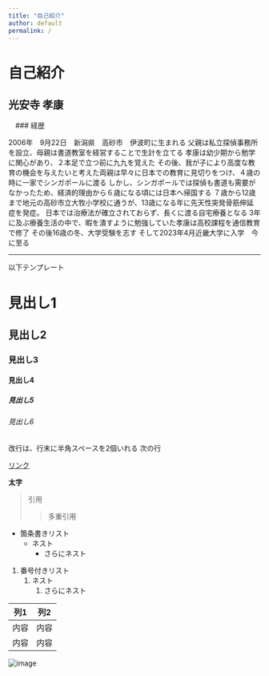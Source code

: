 ```yaml
---
title: "自己紹介"
author: default
permalink: /
---
```

# 自己紹介

## 光安寺 孝康

　### 経歴
 
2006年　9月22日　新潟県　高砂市　伊波町に生まれる
父親は私立探偵事務所を設立、母親は書道教室を経営することで生計を立てる
孝康は幼少期から勉学に関心があり、２本足で立つ前に九九を覚えた
その後、我が子により高度な教育の機会を与えたいと考えた両親は早々に日本での教育に見切りをつけ、４歳の時に一家でシンガポールに渡る
しかし、シンガポールでは探偵も書道も需要がなかったため、経済的理由から６歳になる頃には日本へ帰国する
７歳から12歳まで地元の高砂市立大牧小学校に通うが、13歳になる年に先天性突発骨筋伸延症を発症。
日本では治療法が確立されておらず、長くに渡る自宅療養となる
3年に及ぶ療養生活の中で、暇を潰すように勉強していた孝康は高校課程を通信教育で修了
その後16歳の冬、大学受験を志す
そして2023年4月近畿大学に入学　今に至る


---

以下テンプレート

# 見出し1
## 見出し2
### 見出し3
#### 見出し4
##### 見出し5
###### 見出し6

改行は、行末に半角スペースを2個いれる
次の行

[リンク](https://www.google.co.jp/)

**太字**

> 引用
>> 多重引用


- 箇条書きリスト
  - ネスト
    - さらにネスト


1. 番号付きリスト
   1. ネスト
      1. さらにネスト


| 列1  | 列2  |
|-----|-----|
| 内容  | 内容  |
| 内容  | 内容  |

![image](/GHPages_WebSite/assets/images/logo-150.png)

